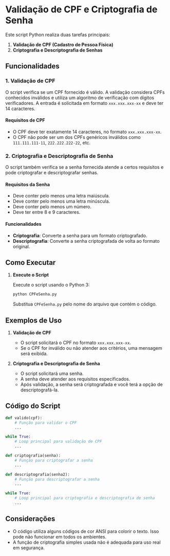 # Validação de CPF e Criptografia de Senha

Este script Python realiza duas tarefas principais:

1. **Validação de CPF (Cadastro de Pessoa Física)**
2. **Criptografia e Descriptografia de Senhas**

## Funcionalidades

### 1. Validação de CPF

O script verifica se um CPF fornecido é válido. A validação considera CPFs conhecidos inválidos e utiliza um algoritmo de verificação com dígitos verificadores. A entrada é solicitada em formato `xxx.xxx.xxx-xx` e deve ter 14 caracteres.

#### Requisitos de CPF

- O CPF deve ter exatamente 14 caracteres, no formato `xxx.xxx.xxx-xx`.
- O CPF não pode ser um dos CPFs genéricos inválidos como `111.111.111-11`, `222.222.222-22`, etc.

### 2. Criptografia e Descriptografia de Senha

O script também verifica se a senha fornecida atende a certos requisitos e pode criptografar e descriptografar senhas.

#### Requisitos da Senha

- Deve conter pelo menos uma letra maiúscula.
- Deve conter pelo menos uma letra minúscula.
- Deve conter pelo menos um número.
- Deve ter entre 8 e 9 caracteres.

#### Funcionalidades

- **Criptografia**: Converte a senha para um formato criptografado.
- **Descriptografia**: Converte a senha criptografada de volta ao formato original.

## Como Executar

1. **Execute o Script**

   Execute o script usando o Python 3:

   ```bash
   python CPFeSenha.py
   ```

   Substitua `CPFeSenha.py` pelo nome do arquivo que contém o código.

## Exemplos de Uso

1. **Validação de CPF**

   - O script solicitará o CPF no formato `xxx.xxx.xxx-xx`.
   - Se o CPF for inválido ou não atender aos critérios, uma mensagem será exibida.

2. **Criptografia e Descriptografia de Senha**

   - O script solicitará uma senha.
   - A senha deve atender aos requisitos especificados.
   - Após validação, a senha será criptografada e você terá a opção de descriptografá-la.

## Código do Script

```python
def valido(cpf):
    # Função para validar o CPF
    ...

while True:
    # Loop principal para validação de CPF
    ...

def criptografia(senha):
    # Função para criptografar a senha
    ...

def descriptografia(senha2):
    # Função para descriptografar a senha
    ...

while True:
    # Loop principal para criptografia e descriptografia de senha
    ...
```

## Considerações

- O código utiliza alguns códigos de cor ANSI para colorir o texto. Isso pode não funcionar em todos os ambientes.
- A função de criptografia simples usada não é adequada para uso real em segurança.
